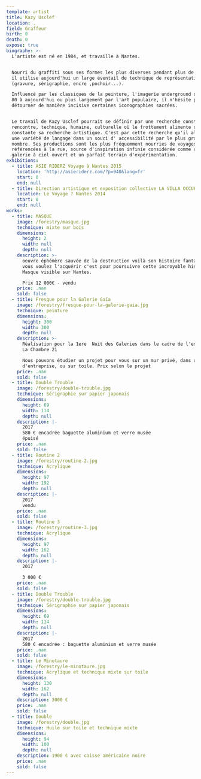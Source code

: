 ```yaml
---
template: artist
title: Kazy Usclef
location: .
field: Graffeur
birth: 0
death: 0
expose: true
biography: >-
  L'artiste est né en 1984, et travaille à Nantes.


  Nourri du graffiti sous ses formes les plus diverses pendant plus de 10 ans,
  il utilise aujourd'hui un large éventail de technique de représentation
  (gravure, sérigraphie, encre ,pochoir...).

  Influencé par les classiques de la peinture, l'imagerie underground des années
  80 à aujourd'hui ou plus largement par l'art populaire, il n'hésite pas à
  détourner de manière incisive certaines iconographies sacrées.


  Le travail de Kazy Usclef pourrait se définir par une recherche constante de
  rencontre, technique, humaine, culturelle où le frottement alimente de manière
  constante sa recherche artistique. C'est par cette recherche qu'il alimente
  une variété de langage dans un souci d' accessibilité par le plus grand
  nombre. Ses productions sont les plus fréquemment nourries de voyages et
  référencées à la rue, source d'inspiration infinie considérée comme une
  galerie à ciel ouvert et un parfait terrain d'expérimentation.
exhibitions:
  - title: ASIE RIDERZ Voyage à Nantes 2015
    location: 'http://asieriderz.com/?p=940&lang=fr'
    start: 0
    end: null
  - title: Direction artistique et exposition collective LA VILLA OCCUPADA
    location: Le Voyage ? Nantes 2014
    start: 0
    end: null
works:
  - title: MASQUE
    image: /forestry/masque.jpg
    technique: mixte sur bois
    dimensions:
      height: 2
      width: null
      depth: null
    description: >-
      oeuvre éphémère sauvée de la destruction voilà son histoire fantastique si
      vous voulez l'acquérir c'est pour poursuivre cette incroyable histoire.
      Masque visible sur Nantes.

      Prix 12 000€ - vendu
    price: .nan
    sold: false
  - title: Fresque pour la Galerie Gaïa
    image: /forestry/fresque-pour-la-galerie-gaia.jpg
    technique: peinture
    dimensions:
      height: 300
      width: 300
      depth: null
    description: >-
      Réalisation pour la 1ere  Nuit des Galeries dans le cadre de l'exposition
      La Chambre 21

      Nous pouvons étudier un projet pour vous sur un mur privé, dans un hall
      d'entreprise, ou sur toile. Prix selon le projet
    price: .nan
    sold: false
  - title: Double Trouble
    image: /forestry/double-trouble.jpg
    technique: Sérigraphie sur papier japonais
    dimensions:
      height: 69
      width: 114
      depth: null
    description: |-
      2017
      580 € encadrée baguette aluminium et verre musée
      épuisé
    price: .nan
    sold: false
  - title: Routine 2
    image: /forestry/routine-2.jpg
    technique: Acrylique
    dimensions:
      height: 97
      width: 192
      depth: null
    description: |-
      2017
      vendu
    price: .nan
    sold: false
  - title: Routine 3
    image: /forestry/routine-3.jpg
    technique: Acrylique
    dimensions:
      height: 97
      width: 162
      depth: null
    description: |-
      2017

      3 000 €
    price: .nan
    sold: false
  - title: Double Trouble
    image: /forestry/double-trouble.jpg
    technique: Sérigraphie sur papier japonais
    dimensions:
      height: 69
      width: 114
      depth: null
    description: |-
      2017 
      580 € encadrée : baguette aluminium et verre musée
    price: .nan
    sold: false
  - title: Le Minotaure
    image: /forestry/le-minotaure.jpg
    technique: Acrylique et technique mixte sur toile
    dimensions:
      height: 130
      width: 162
      depth: null
    description: 3000 €
    price: .nan
    sold: false
  - title: Double
    image: /forestry/double.jpg
    technique: Huile sur toile et technique mixte
    dimensions:
      height: 94
      width: 100
      depth: null
    description: 1900 € avec caisse américaine noire
    price: .nan
    sold: false
---
```


